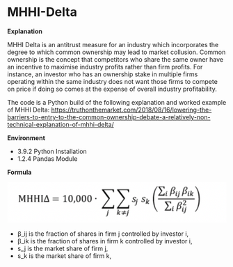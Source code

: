 # MHHI-Delta

**Explanation**

MHHI Delta is an antitrust measure for an industry which incorporates the degree to which common ownership may lead to market collusion. Common ownership is the concept that competitors who share the same owner have an incentive to maximise industry profits rather than firm profits. For instance, an investor who has an ownership stake in multiple firms operating within the same industry does not want those firms to compete on price if doing so comes at the expense of overall industry profitability.

The code is a Python build of the following explanation and worked example of MHHI Delta: https://truthonthemarket.com/2018/08/16/lowering-the-barriers-to-entry-to-the-common-ownership-debate-a-relatively-non-technical-explanation-of-mhhi-delta/ 

**Environment**

- 3.9.2 Python Installation
- 1.2.4 Pandas Module 

**Formula**

![](MHHI_Delta_Formula.png)
          
- β_ij is the fraction of shares in firm j controlled by investor i,
- β_ik is the fraction of shares in firm k controlled by investor i,
- s_j is the market share of firm j, 
- s_k is the market share of firm k,
